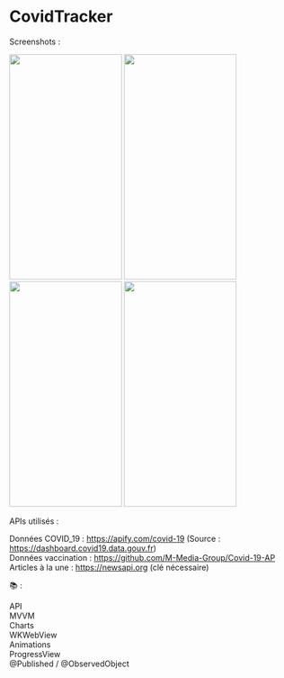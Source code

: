 # CovidTracker

Screenshots : 

<img src="https://user-images.githubusercontent.com/61360545/115963162-bdfcdf00-a51e-11eb-807f-1f24b99a4db3.png"  width="200" height="400"/> <img src="https://user-images.githubusercontent.com/61360545/116069308-8790a280-a68b-11eb-9776-2255b685a9c1.png"  width="200" height="400"/> <img src="https://user-images.githubusercontent.com/61360545/115963230-d240dc00-a51e-11eb-9fcd-6fb0ce99b3be.png"  width="200" height="400"/> <img src="https://user-images.githubusercontent.com/61360545/115963451-9c502780-a51f-11eb-9da7-87815e5be6fc.png"  width="200" height="400"/>

APIs utilisés :

Données COVID_19 : https://apify.com/covid-19 (Source : https://dashboard.covid19.data.gouv.fr)  
Données vaccination : https://github.com/M-Media-Group/Covid-19-AP  
Articles à la une : https://newsapi.org (clé nécessaire)  

📚 :

API  
MVVM  
Charts  
WKWebView  
Animations  
ProgressView  
@Published / @ObservedObject  
